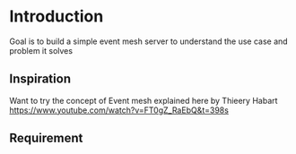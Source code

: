 # Introduction
Goal is to build a simple event mesh server to understand the use case and problem it solves
## Inspiration
Want to try the concept of Event mesh explained here by Thieery Habart
https://www.youtube.com/watch?v=FT0gZ_RaEbQ&t=398s
## Requirement 
